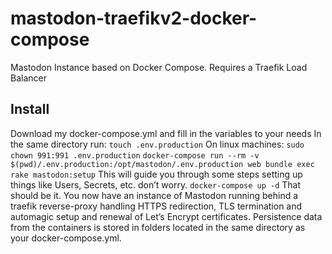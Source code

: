 # mastodon-traefikv2-docker-compose
Mastodon Instance based on Docker Compose. Requires a Traefik Load Balancer

## Install

Download my docker-compose.yml and fill in the variables to your needs
In the same directory run:
```touch .env.production```
On linux machines: ```sudo chown 991:991 .env.production```
```docker-compose run --rm -v $(pwd)/.env.production:/opt/mastodon/.env.production web bundle exec rake mastodon:setup```
This will guide you through some steps setting up things like Users, Secrets, etc. don’t worry.
```docker-compose up -d```
That should be it. You now have an instance of Mastodon running behind a traefik reverse-proxy handling HTTPS redirection, TLS termination and automagic setup and renewal of Let’s Encrypt certificates. Persistence data from the containers is stored in folders located in the same directory as your docker-compose.yml.
